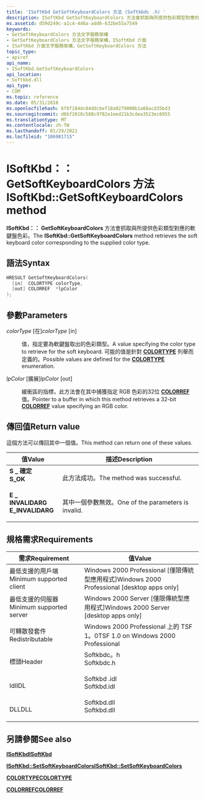 ```yaml
---
title: 'ISoftKbd GetSoftKeyboardColors 方法 (Softkbdc .h) '
description: ISoftKbd GetSoftKeyboardColors 方法會抓取與所提供色彩類型對應的軟鍵盤色彩。
ms.assetid: d59d249c-a1c4-4d6a-add6-632be55a7549
keywords:
- GetSoftKeyboardColors 方法文字服務架構
- GetSoftKeyboardColors 方法文字服務架構，ISoftKbd 介面
- ISoftKbd 介面文字服務架構，GetSoftKeyboardColors 方法
topic_type:
- apiref
api_name:
- ISoftKbd.GetSoftKeyboardColors
api_location:
- Softkbd.dll
api_type:
- COM
ms.topic: reference
ms.date: 05/31/2018
ms.openlocfilehash: 6f8f184dc04ddcbef18a9279000b1a68acd35bd3
ms.sourcegitcommit: d6bf2018c588c9782e1eed21b3cdea3523ec6955
ms.translationtype: MT
ms.contentlocale: zh-TW
ms.lasthandoff: 01/29/2021
ms.locfileid: "106981715"
---
```

# <a name="isoftkbdgetsoftkeyboardcolors-method"></a><span data-ttu-id="601a2-106">ISoftKbd：： GetSoftKeyboardColors 方法</span><span class="sxs-lookup"><span data-stu-id="601a2-106">ISoftKbd::GetSoftKeyboardColors method</span></span>

<span data-ttu-id="601a2-107">**ISoftKbd：： GetSoftKeyboardColors** 方法會抓取與所提供色彩類型對應的軟鍵盤色彩。</span><span class="sxs-lookup"><span data-stu-id="601a2-107">The **ISoftKbd::GetSoftKeyboardColors** method retrieves the soft keyboard color corresponding to the supplied color type.</span></span>

## <a name="syntax"></a><span data-ttu-id="601a2-108">語法</span><span class="sxs-lookup"><span data-stu-id="601a2-108">Syntax</span></span>


```C++
HRESULT GetSoftKeyboardColors(
  [in]  COLORTYPE colorType,
  [out] COLORREF  *lpColor
);
```



## <a name="parameters"></a><span data-ttu-id="601a2-109">參數</span><span class="sxs-lookup"><span data-stu-id="601a2-109">Parameters</span></span>

<dl> <dt>

<span data-ttu-id="601a2-110">*colorType* \[在\]</span><span class="sxs-lookup"><span data-stu-id="601a2-110">*colorType* \[in\]</span></span>
</dt> <dd>

<span data-ttu-id="601a2-111">值，指定要為軟鍵盤取出的色彩類型。</span><span class="sxs-lookup"><span data-stu-id="601a2-111">A value specifying the color type to retrieve for the soft keyboard.</span></span> <span data-ttu-id="601a2-112">可能的值是針對 [**COLORTYPE**](/windows/win32/api/icm/ne-icm-colortype) 列舉而定義的。</span><span class="sxs-lookup"><span data-stu-id="601a2-112">Possible values are defined for the [**COLORTYPE**](/windows/win32/api/icm/ne-icm-colortype) enumeration.</span></span>

</dd> <dt>

<span data-ttu-id="601a2-113">*lpColor* \[擴展\]</span><span class="sxs-lookup"><span data-stu-id="601a2-113">*lpColor* \[out\]</span></span>
</dt> <dd>

<span data-ttu-id="601a2-114">緩衝區的指標，此方法會在其中捕獲指定 RGB 色彩的32位 [**COLORREF**](/windows/desktop/gdi/colorref) 值。</span><span class="sxs-lookup"><span data-stu-id="601a2-114">Pointer to a buffer in which this method retrieves a 32-bit [**COLORREF**](/windows/desktop/gdi/colorref) value specifying an RGB color.</span></span>

</dd> </dl>

## <a name="return-value"></a><span data-ttu-id="601a2-115">傳回值</span><span class="sxs-lookup"><span data-stu-id="601a2-115">Return value</span></span>

<span data-ttu-id="601a2-116">這個方法可以傳回其中一個值。</span><span class="sxs-lookup"><span data-stu-id="601a2-116">This method can return one of these values.</span></span>



| <span data-ttu-id="601a2-117">值</span><span class="sxs-lookup"><span data-stu-id="601a2-117">Value</span></span>                                                                                        | <span data-ttu-id="601a2-118">描述</span><span class="sxs-lookup"><span data-stu-id="601a2-118">Description</span></span>                                  |
|----------------------------------------------------------------------------------------------|----------------------------------------------|
| <dl> <span data-ttu-id="601a2-119"><dt>**S \_ 確定**</dt></span><span class="sxs-lookup"><span data-stu-id="601a2-119"><dt>**S\_OK**</dt></span></span> </dl>         | <span data-ttu-id="601a2-120">此方法成功。</span><span class="sxs-lookup"><span data-stu-id="601a2-120">The method was successful.</span></span><br/>        |
| <dl> <span data-ttu-id="601a2-121"><dt>**E \_ INVALIDARG**</dt></span><span class="sxs-lookup"><span data-stu-id="601a2-121"><dt>**E\_INVALIDARG**</dt></span></span> </dl> | <span data-ttu-id="601a2-122">其中一個參數無效。</span><span class="sxs-lookup"><span data-stu-id="601a2-122">One of the parameters is invalid.</span></span><br/> |



 

## <a name="requirements"></a><span data-ttu-id="601a2-123">規格需求</span><span class="sxs-lookup"><span data-stu-id="601a2-123">Requirements</span></span>



| <span data-ttu-id="601a2-124">需求</span><span class="sxs-lookup"><span data-stu-id="601a2-124">Requirement</span></span> | <span data-ttu-id="601a2-125">值</span><span class="sxs-lookup"><span data-stu-id="601a2-125">Value</span></span> |
|-------------------------------------|----------------------------------------------------------------------------------------|
| <span data-ttu-id="601a2-126">最低支援的用戶端</span><span class="sxs-lookup"><span data-stu-id="601a2-126">Minimum supported client</span></span><br/> | <span data-ttu-id="601a2-127">Windows 2000 Professional \[僅限傳統型應用程式\]</span><span class="sxs-lookup"><span data-stu-id="601a2-127">Windows 2000 Professional \[desktop apps only\]</span></span><br/>                             |
| <span data-ttu-id="601a2-128">最低支援的伺服器</span><span class="sxs-lookup"><span data-stu-id="601a2-128">Minimum supported server</span></span><br/> | <span data-ttu-id="601a2-129">Windows 2000 Server \[僅限傳統型應用程式\]</span><span class="sxs-lookup"><span data-stu-id="601a2-129">Windows 2000 Server \[desktop apps only\]</span></span><br/>                                   |
| <span data-ttu-id="601a2-130">可轉散發套件</span><span class="sxs-lookup"><span data-stu-id="601a2-130">Redistributable</span></span><br/>          | <span data-ttu-id="601a2-131">Windows 2000 Professional 上的 TSF 1。0</span><span class="sxs-lookup"><span data-stu-id="601a2-131">TSF 1.0 on Windows 2000 Professional</span></span><br/>                                        |
| <span data-ttu-id="601a2-132">標頭</span><span class="sxs-lookup"><span data-stu-id="601a2-132">Header</span></span><br/>                   | <dl> <span data-ttu-id="601a2-133"><dt>Softkbdc。h</dt></span><span class="sxs-lookup"><span data-stu-id="601a2-133"><dt>Softkbdc.h</dt></span></span> </dl>  |
| <span data-ttu-id="601a2-134">Idl</span><span class="sxs-lookup"><span data-stu-id="601a2-134">IDL</span></span><br/>                      | <dl> <span data-ttu-id="601a2-135"><dt>Softkbd .idl</dt></span><span class="sxs-lookup"><span data-stu-id="601a2-135"><dt>Softkbd.idl</dt></span></span> </dl> |
| <span data-ttu-id="601a2-136">DLL</span><span class="sxs-lookup"><span data-stu-id="601a2-136">DLL</span></span><br/>                      | <dl> <span data-ttu-id="601a2-137"><dt>Softkbd.dll</dt></span><span class="sxs-lookup"><span data-stu-id="601a2-137"><dt>Softkbd.dll</dt></span></span> </dl> |



## <a name="see-also"></a><span data-ttu-id="601a2-138">另請參閱</span><span class="sxs-lookup"><span data-stu-id="601a2-138">See also</span></span>

<dl> <dt>

[<span data-ttu-id="601a2-139">**ISoftKbd**</span><span class="sxs-lookup"><span data-stu-id="601a2-139">**ISoftKbd**</span></span>](isoftkbd.md)
</dt> <dt>

[<span data-ttu-id="601a2-140">**ISoftKbd::SetSoftKeyboardColors**</span><span class="sxs-lookup"><span data-stu-id="601a2-140">**ISoftKbd::SetSoftKeyboardColors**</span></span>](/windows/desktop/TSF/isoftkbd-setsoftkeyboardcolors)
</dt> <dt>

[<span data-ttu-id="601a2-141">**COLORTYPE**</span><span class="sxs-lookup"><span data-stu-id="601a2-141">**COLORTYPE**</span></span>](/windows/win32/api/icm/ne-icm-colortype)
</dt> <dt>

[<span data-ttu-id="601a2-142">**COLORREF**</span><span class="sxs-lookup"><span data-stu-id="601a2-142">**COLORREF**</span></span>](/windows/desktop/gdi/colorref)
</dt> </dl>

 

